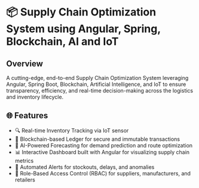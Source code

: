 # 📦 Supply Chain Optimization System using Angular, Spring, Blockchain, AI and IoT

## Overview

A cutting-edge, end-to-end Supply Chain Optimization System leveraging Angular, Spring Boot, Blockchain, Artificial Intelligence, and IoT to ensure transparency, efficiency, and real-time decision-making across the logistics and inventory lifecycle.

## 🌐 Features
- 🔍 Real-time Inventory Tracking via IoT sensor
- 🔗 Blockchain-based Ledger for secure and immutable transactions
- 🤖 AI-Powered Forecasting for demand prediction and route optimization
- 📊 Interactive Dashboard built with Angular for visualizing supply chain metrics
- 📡 Automated Alerts for stockouts, delays, and anomalies
- 🔐 Role-Based Access Control (RBAC) for suppliers, manufacturers, and retailers
